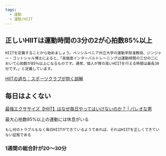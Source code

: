 ```yaml
---
tags:
  - 運動
  - 運動/HIIT
---
```

## 正しいHIITは運動時間の3分の2が心拍数85%以上
```
HIITを定義することから始めましょう。ペンシルベニア州立大学の運動学部准教授、ジンジャー・ゴットシャル博士によると、「高強度インターバルトレーニングは運動時間の三分の二において心拍数が85％以上になるものです。通常、個人が質の高いHIITを行える時間は最長30分です。」と定義しています。
```

[HIITの過ち：スポーツクラブが抱く誤解](https://www.lesmills.com/jp/clubs-and-facilities/research-insights/%E3%83%A1%E3%83%B3%E3%83%90%E3%83%BC%E7%8D%B2%E5%BE%97%E3%81%A8%E7%B6%AD%E6%8C%81/hiit-crimes-how-clubs-are-getting-it-wrong/)

## 毎日はよくない
[最強エクササイズ【HIIT】はなぜ毎日やってはいけないのか？ | パレオな男](https://yuchrszk.blogspot.com/2022/05/hiit.html)

最大心拍数85%以上の運動には休息がいる

```
もし何のトラブルもなく毎日HIITができているようであれば、それはHIITを正しくできていない証拠である
```

### 1週間の総合計が20～30分
